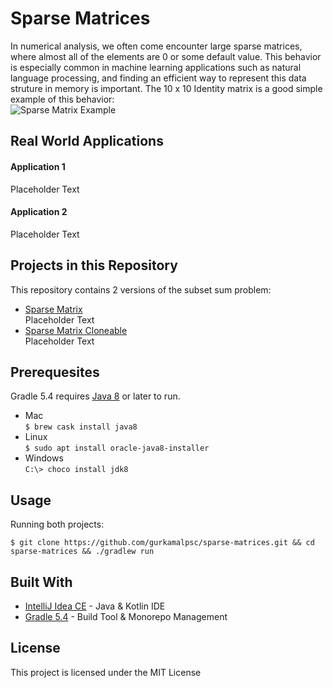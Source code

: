 # Sparse Matrices
In numerical analysis, we often come encounter large sparse matrices, where almost all of the elements are 0 or some default value. This behavior is especially common in machine learning applications such as natural language processing, and finding an efficient way to represent this data struture in memory is important. The 10 x 10 Identity matrix is a good simple example of this behavior:<br />
![Sparse Matrix Example](https://github.com/gurkamalpsc/sparse-matrices/blob/master/sparse_matrix_example.png)
## Real World Applications
#### Application 1
Placeholder Text
#### Application 2
Placeholder Text
## Projects in this Repository
This repository contains 2 versions of the subset sum problem:
* [Sparse Matrix](#)<br />Placeholder Text
* [Sparse Matrix Cloneable](#)<br />Placeholder Text
## Prerequesites
Gradle 5.4 requires [Java 8](https://www.oracle.com/technetwork/java/javaee/downloads/jdk8-downloads-2133151.html) or later to run.
* Mac<br />```$ brew cask install java8```
* Linux<br />```$ sudo apt install oracle-java8-installer```
* Windows<br />```C:\> choco install jdk8```
## Usage
Running both projects:
```
$ git clone https://github.com/gurkamalpsc/sparse-matrices.git && cd sparse-matrices && ./gradlew run
```
## Built With
* [IntelliJ Idea CE](https://www.jetbrains.com/idea/) - Java & Kotlin IDE
* [Gradle 5.4](https://gradle.org/) - Build Tool & Monorepo Management
## License
This project is licensed under the MIT License
